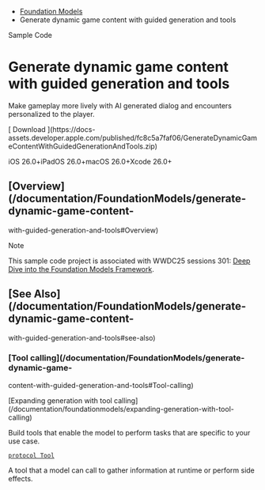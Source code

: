   * [ Foundation Models ](/documentation/foundationmodels)
  * Generate dynamic game content with guided generation and tools 

Sample Code

# Generate dynamic game content with guided generation and tools

Make gameplay more lively with AI generated dialog and encounters personalized
to the player.

[ Download ](https://docs-
assets.developer.apple.com/published/fc8c5a7faf06/GenerateDynamicGameContentWithGuidedGenerationAndTools.zip)

iOS 26.0+iPadOS 26.0+macOS 26.0+Xcode 26.0+

## [Overview](/documentation/FoundationModels/generate-dynamic-game-content-
with-guided-generation-and-tools#Overview)

Note

This sample code project is associated with WWDC25 sessions 301: [Deep Dive
into the Foundation Models
Framework](https://developer.apple.com/wwdc25/301/).

## [See Also](/documentation/FoundationModels/generate-dynamic-game-content-
with-guided-generation-and-tools#see-also)

### [Tool calling](/documentation/FoundationModels/generate-dynamic-game-
content-with-guided-generation-and-tools#Tool-calling)

[Expanding generation with tool
calling](/documentation/foundationmodels/expanding-generation-with-tool-
calling)

Build tools that enable the model to perform tasks that are specific to your
use case.

[`protocol Tool`](/documentation/foundationmodels/tool)

A tool that a model can call to gather information at runtime or perform side
effects.

